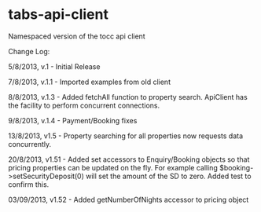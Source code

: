 tabs-api-client
===============

Namespaced version of the tocc api client


Change Log:

5/8/2013, v.1 - Initial Release

7/8/2013, v.1.1 - Imported examples from old client

8/8/2013, v.1.3 - Added fetchAll function to property search.  ApiClient has the facility to perform concurrent connections.

9/8/2013, v.1.4 - Payment/Booking fixes

13/8/2013, v1.5 - Property searching for all properties now requests data concurrently.

20/8/2013, v1.51 - Added set accessors to Enquiry/Booking objects so that pricing properties can be updated on the fly. For example calling $booking->setSecurityDeposit(0) will set the amount of the SD to zero.  Added test to confirm this.

03/09/2013, v1.52 - Added getNumberOfNights accessor to pricing object
